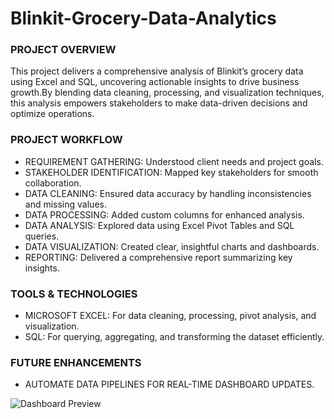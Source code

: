 # Blinkit-Grocery-Data-Analytics

### PROJECT OVERVIEW
This project delivers a comprehensive analysis of Blinkit’s grocery data using Excel and SQL, uncovering actionable insights to drive business growth.By blending data cleaning, processing, and visualization techniques, this analysis empowers stakeholders to make data-driven decisions and optimize operations.

### PROJECT WORKFLOW
- REQUIREMENT GATHERING: Understood client needs and project goals.  
- STAKEHOLDER IDENTIFICATION: Mapped key stakeholders for smooth collaboration.  
- DATA CLEANING: Ensured data accuracy by handling inconsistencies and missing values.  
- DATA PROCESSING: Added custom columns for enhanced analysis.  
- DATA ANALYSIS: Explored data using Excel Pivot Tables and SQL queries.  
- DATA VISUALIZATION: Created clear, insightful charts and dashboards.  
- REPORTING: Delivered a comprehensive report summarizing key insights.

### TOOLS & TECHNOLOGIES
- MICROSOFT EXCEL: For data cleaning, processing, pivot analysis, and visualization.
- SQL: For querying, aggregating, and transforming the dataset efficiently.

### FUTURE ENHANCEMENTS
- AUTOMATE DATA PIPELINES FOR REAL-TIME DASHBOARD UPDATES.  

![Dashboard Preview](report_image.png)
